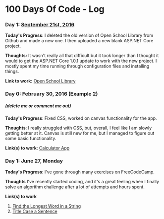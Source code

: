 # 100 Days Of Code - Log

### Day 1: [September 21st, 2016](https://twitter.com/Programazing/status/778759015748755456)

**Today's Progress**: I deleted the old version of Open School Library from Github and made a new one. I then uploaded a new blank ASP.NET Core project.

**Thoughts:** It wasn't really all that difficult but it took longer than I thought it would to get the ASP.NET Core 1.0.1 update to work with the new project. I mostly spent my time running through configuration files and installing things.

**Link to work:** [Open School Library](https://github.com/Programazing/Open-School-Library)

### Day 0: February 30, 2016 (Example 2)
##### (delete me or comment me out)

**Today's Progress**: Fixed CSS, worked on canvas functionality for the app.

**Thoughts**: I really struggled with CSS, but, overall, I feel like I am slowly getting better at it. Canvas is still new for me, but I managed to figure out some basic functionality.

**Link(s) to work**: [Calculator App](http://www.example.com)


### Day 1: June 27, Monday

**Today's Progress**: I've gone through many exercises on FreeCodeCamp.

**Thoughts** I've recently started coding, and it's a great feeling when I finally solve an algorithm challenge after a lot of attempts and hours spent.

**Link(s) to work**
1. [Find the Longest Word in a String](https://www.freecodecamp.com/challenges/find-the-longest-word-in-a-string)
2. [Title Case a Sentence](https://www.freecodecamp.com/challenges/title-case-a-sentence)
